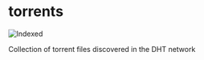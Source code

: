 torrents 
========
![Indexed](https://img.shields.io/badge/indexed-168108-blue)

Collection of torrent files discovered in the DHT network
